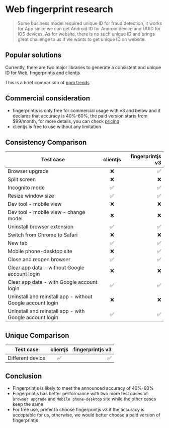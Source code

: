# Web fingerprint research

> Some business model required unique ID for fraud detection, it works for App since we can get Android ID for Android device and UUID for IOS devices. As for website, there is no such unique ID and brings great challenge to us if we wants to get unique ID on website.

## Popular solutions

Currently, there are two major libraries to generate a consistent and unique ID for Web, fingerprintjs and clientjs

This is a brief comparison of [npm trends](https://npmtrends.com/@fingerprintjs/fingerprintjs-vs-clientjs)

## Commercial consideration

- fingerprintjs is only free for commercial usage with v3 and below and it declares that accuracy is 40%-60%, the paid version starts from $99/month, for more details, you can check [pricing](https://fingerprint.com/pricing/)
- clientjs is free to use without any limitation 

## Consistency Comparison

| Test case                                                  |      clientjs      |   fingerprintjs v3 |
| ---------------------------------------------------------- | :----------------: | -----------------: |
| Browser upgrade                                            |        :x:         | :white_check_mark: |
| Split screen                                               |        :x:         |                :x: |
| Incognito mode                                             | :white_check_mark: | :white_check_mark: |
| Resize window size                                         | :white_check_mark: | :white_check_mark: |
| Dev tool - mobile view                                     |        :x:         |                :x: |
| Dev tool - mobile view - change model                      |        :x:         |                :x: |
| Uninstall browser extension                                | :white_check_mark: | :white_check_mark: |
| Switch from Chrome to Safari                               |        :x:         |                :x: |
| New tab                                                    | :white_check_mark: | :white_check_mark: |
| Mobile phone-desktop site                                  |        :x:         | :white_check_mark: |
| Close and reopen browser                                   | :white_check_mark: | :white_check_mark: |
| Clear app data - without Google account login              |        :x:         |                :x: |
| Clear app data - with Google account login                 | :white_check_mark: | :white_check_mark: |
| Uninstall and reinstall app - without Google account login |        :x:         |                :x: |
| Uninstall and reinstall app - with Google account login    | :white_check_mark: | :white_check_mark: |

## Unique Comparison

| Test case        |      clientjs      |   fingerprintjs v3 |
| ---------------- | :----------------: | -----------------: |
| Different device | :white_check_mark: | :white_check_mark: |

## Conclusion

- Fingerprintjs is likely to meet the announced accuracy of 40%-60%
- Fingerprintjs has better performance with two more test cases of `Browser upgrade` and `Mobile phone-desktop` site while the other cases keep the same
- For free use, prefer to choose fingerprintjs v3 if the accuracy is acceptable for us, otherwise, we would better choose a paid version of fingerprintjs